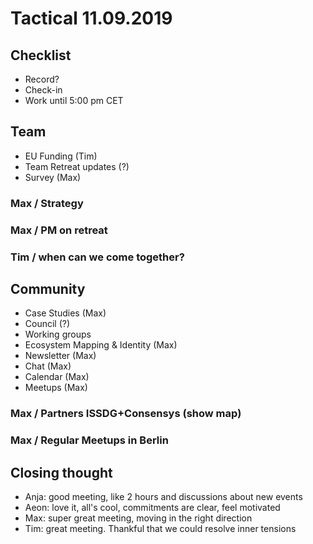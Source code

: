 # Tactical 11.09.2019

## Checklist

* Record?
* Check-in
* Work until 5:00 pm CET

## Team

* EU Funding \(Tim\)
* Team Retreat updates \(?\)
* Survey \(Max\)

### Max / Strategy

### Max / PM on retreat

### Tim / when can we come together?

## Community

* Case Studies \(Max\)
* Council \(?\)
* Working groups
* Ecosystem Mapping & Identity \(Max\)
* Newsletter \(Max\)
* Chat \(Max\)
* Calendar \(Max\)
* Meetups \(Max\)

### Max / Partners ISSDG+Consensys \(show map\)

### Max / Regular Meetups in Berlin

## Closing thought

* Anja: good meeting, like 2 hours and discussions about new events
* Aeon: love it, all's cool, commitments are clear, feel motivated
* Max: super great meeting, moving in the right direction
* Tim: great meeting. Thankful that we could resolve inner tensions

